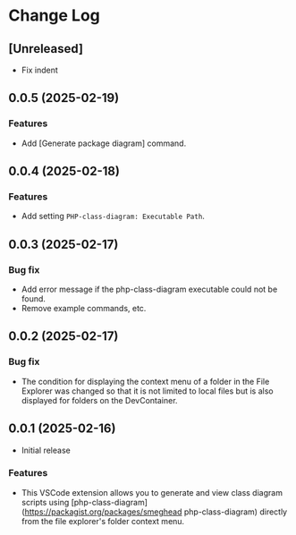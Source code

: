 # Change Log

## [Unreleased]

- Fix indent

## 0.0.5 (2025-02-19)

### Features

- Add [Generate package diagram] command.

## 0.0.4 (2025-02-18)

### Features

- Add setting `PHP-class-diagram: Executable Path`.

## 0.0.3 (2025-02-17)

### Bug fix

- Add error message if the php-class-diagram executable could not be found.
- Remove example commands, etc.

## 0.0.2 (2025-02-17)

### Bug fix

- The condition for displaying the context menu of a folder in the File Explorer was changed so that it is not limited to local files but is also displayed for folders on the DevContainer.

## 0.0.1 (2025-02-16)

- Initial release

### Features

- This VSCode extension allows you to generate and view class diagram scripts using [php-class-diagram](https://packagist.org/packages/smeghead php-class-diagram) directly from the file explorer's folder context menu.

